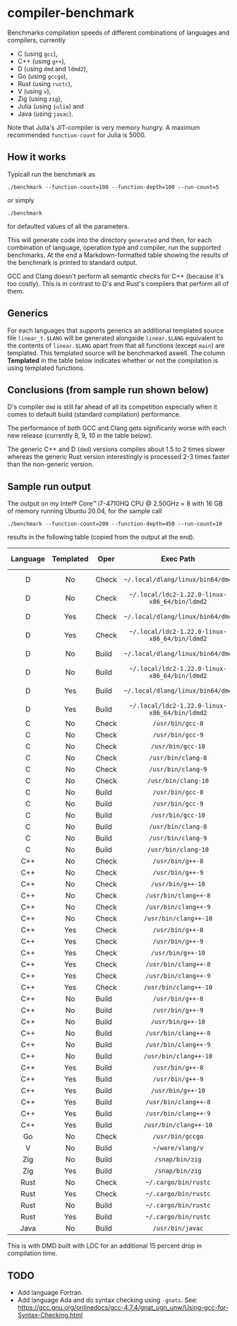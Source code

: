 # compiler-benchmark

Benchmarks compilation speeds of different combinations of languages and
compilers, currently

- C (using `gcc`),
- C++ (using `g++`),
- D (using `dmd` and `ldmd2`),
- Go (using `gccgo`),
- Rust (using `rustc`),
- V (using `v`),
- Zig (using `zig`),
- Julia (using `julia`) and
- Java (using `javac`).

Note that Julia's JIT-compiler is very memory hungry. A maximum recommended
`function-count` for Julia is 5000.

## How it works

Typicall run the benchmark as

    ./benchmark --function-count=100 --function-depth=100 --run-count=5

or simply

    ./benchmark

for defaulted values of all the parameters.

This will generate code into the directory `generated` and then, for each
combination of language, operation type and compiler, run the supported
benchmarks. At the end a Markdown-formatted table showing the results of the
benchmark is printed to standard output.

GCC and Clang doesn't perform all semantic checks for C++ (because it's too
costly). This is in contrast to D's and Rust's compilers that perform all of
them.

## Generics

For each languages that supports generics an additional templated source file
`linear_t.$LANG` will be generated alongside `linear.$LANG` equivalent to the
contents of `linear.$LANG` apart from that all functions (except `main`) are
templated. This templated source will be benchmarked aswell. The column
**Templated** in the table below indicates whether or not the compilation is
using templated functions.

## Conclusions (from sample run shown below)

D's compiler `dmd` is still far ahead of all its competition especially when it
comes to default build (standard compilation) performance.

The performance of both GCC and Clang gets significanly worse with each new
release (currently 8, 9, 10 in the table below).

The generic C++ and D (`dmd`) versions compiles about 1.5 to 2 times slower
whereas the generic Rust version interestingly is processed 2-3 times faster
than the non-generic version.

## Sample run output

The output on my Intel® Core™ i7-4710HQ CPU @ 2.50GHz × 8 with 16 GB of memory
running Ubuntu 20.04, for the sample call

    ./benchmark --function-count=200 --function-depth=450 --run-count=10

results in the following table (copied from the output at the end).

| Language | Templated | Oper | Exec Path | Exec Version | Time [s] | Time vs D |
| :---: | :---: | --- | :---: | :---: | :---: | :---: |
| D | No | Check | `~/.local/dlang/linux/bin64/dmd` | v2.093.0-199-g25a0741cb | 0.645 | N/A |
| D | No | Check | `~/.local/ldc2-1.22.0-linux-x86_64/bin/ldmd2` | 1.22.0 | 0.714 | N/A |
| D | Yes | Check | `~/.local/dlang/linux/bin64/dmd` | v2.093.0-199-g25a0741cb | 1.698 | N/A |
| D | Yes | Check | `~/.local/ldc2-1.22.0-linux-x86_64/bin/ldmd2` | 1.22.0 | 1.894 | N/A |
| D | No | Build | `~/.local/dlang/linux/bin64/dmd` | v2.093.0-199-g25a0741cb | 1.591 | N/A |
| D | No | Build | `~/.local/ldc2-1.22.0-linux-x86_64/bin/ldmd2` | 1.22.0 | 16.680 | N/A |
| D | Yes | Build | `~/.local/dlang/linux/bin64/dmd` | v2.093.0-199-g25a0741cb | 2.583 | N/A |
| D | Yes | Build | `~/.local/ldc2-1.22.0-linux-x86_64/bin/ldmd2` | 1.22.0 | 17.637 | N/A |
| C | No | Check | `/usr/bin/gcc-8` | 8.4.0 | 0.716 | 1.1 |
| C | No | Check | `/usr/bin/gcc-9` | 9.3.0 | 1.020 | 1.6 |
| C | No | Check | `/usr/bin/gcc-10` | 10 | 1.095 | 1.7 |
| C | No | Check | `/usr/bin/clang-8` | 8.0.1 | 2.174 | 3.4 |
| C | No | Check | `/usr/bin/clang-9` | 9.0.1 | 2.353 | 3.7 |
| C | No | Check | `/usr/bin/clang-10` | 10.0.0 | 2.718 | 4.2 |
| C | No | Build | `/usr/bin/gcc-8` | 8.4.0 | 32.558 | 20.5 |
| C | No | Build | `/usr/bin/gcc-9` | 9.3.0 | 38.209 | 24.0 |
| C | No | Build | `/usr/bin/gcc-10` | 10 | 40.527 | 25.5 |
| C | No | Build | `/usr/bin/clang-8` | 8.0.1 | 16.224 | 10.2 |
| C | No | Build | `/usr/bin/clang-9` | 9.0.1 | 16.821 | 10.6 |
| C | No | Build | `/usr/bin/clang-10` | 10.0.0 | 17.069 | 10.7 |
| C++ | No | Check | `/usr/bin/g++-8` | 8.4.0 | 1.882 | 2.9 |
| C++ | No | Check | `/usr/bin/g++-9` | 9.3.0 | 2.993 | 4.6 |
| C++ | No | Check | `/usr/bin/g++-10` | 10 | 3.217 | 5.0 |
| C++ | No | Check | `/usr/bin/clang++-8` | 8.0.1 | 3.297 | 5.1 |
| C++ | No | Check | `/usr/bin/clang++-9` | 9.0.1 | 3.524 | 5.5 |
| C++ | No | Check | `/usr/bin/clang++-10` | 10.0.0 | 3.689 | 5.7 |
| C++ | Yes | Check | `/usr/bin/g++-8` | 8.4.0 | 5.880 | 3.5 |
| C++ | Yes | Check | `/usr/bin/g++-9` | 9.3.0 | 7.501 | 4.4 |
| C++ | Yes | Check | `/usr/bin/g++-10` | 10 | 7.787 | 4.6 |
| C++ | Yes | Check | `/usr/bin/clang++-8` | 8.0.1 | 4.997 | 2.9 |
| C++ | Yes | Check | `/usr/bin/clang++-9` | 9.0.1 | 5.226 | 3.1 |
| C++ | Yes | Check | `/usr/bin/clang++-10` | 10.0.0 | 5.613 | 3.3 |
| C++ | No | Build | `/usr/bin/g++-8` | 8.4.0 | 37.041 | 23.3 |
| C++ | No | Build | `/usr/bin/g++-9` | 9.3.0 | 42.691 | 26.8 |
| C++ | No | Build | `/usr/bin/g++-10` | 10 | 43.852 | 27.6 |
| C++ | No | Build | `/usr/bin/clang++-8` | 8.0.1 | 17.529 | 11.0 |
| C++ | No | Build | `/usr/bin/clang++-9` | 9.0.1 | 16.941 | 10.6 |
| C++ | No | Build | `/usr/bin/clang++-10` | 10.0.0 | 17.944 | 11.3 |
| C++ | Yes | Build | `/usr/bin/g++-8` | 8.4.0 | 46.511 | 18.0 |
| C++ | Yes | Build | `/usr/bin/g++-9` | 9.3.0 | 48.583 | 18.8 |
| C++ | Yes | Build | `/usr/bin/g++-10` | 10 | 54.327 | 21.0 |
| C++ | Yes | Build | `/usr/bin/clang++-8` | 8.0.1 | 17.536 | 6.8 |
| C++ | Yes | Build | `/usr/bin/clang++-9` | 9.0.1 | 18.217 | 7.1 |
| C++ | Yes | Build | `/usr/bin/clang++-10` | 10.0.0 | 23.706 | 9.2 |
| Go | No | Check | `/usr/bin/gccgo` | 10 | 2.244 | 3.5 |
| V | No | Build | `~/ware/vlang/v` | 0.1.28 | 39.465 | 24.8 |
| Zig | No | Build | `/snap/bin/zig` | 0.6.0+67273cbe7 | 8.375 | 5.3 |
| Zig | Yes | Build | `/snap/bin/zig` | 0.6.0+67273cbe7 | 10.332 | 4.0 |
| Rust | No | Check | `~/.cargo/bin/rustc` | 1.46.0-nightly | 22.479 | 34.9 |
| Rust | Yes | Check | `~/.cargo/bin/rustc` | 1.46.0-nightly | 24.034 | 14.2 |
| Rust | No | Build | `~/.cargo/bin/rustc` | 1.46.0-nightly | 68.976 | 43.3 |
| Rust | Yes | Build | `~/.cargo/bin/rustc` | 1.46.0-nightly | 42.522 | 16.5 |
| Java | No | Build | `/usr/bin/javac` | 1.8.0_171 | 7.854 | 4.9 |

This is with DMD built with LDC for an additional 15 percent drop in compilation time.

## TODO

- Add language Fortran.
- Add language Ada and do syntax checking using `-gnats`. See: https://gcc.gnu.org/onlinedocs/gcc-4.7.4/gnat_ugn_unw/Using-gcc-for-Syntax-Checking.html
